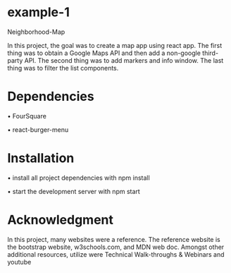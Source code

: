 # example-1
Neighborhood-Map

In this project, the goal was to create a map app using react app. The first thing was to obtain a Google Maps API and then add a non-google third-party API. The second thing was to add markers and info window. The last thing was to filter the list components.  


# Dependencies 
•	FourSquare

•	react-burger-menu

# Installation 
•	install all project dependencies with npm install

•	start the development server with npm start


# Acknowledgment 
In this project, many websites were a reference. The reference website is the bootstrap website, w3schools.com, and MDN web doc. Amongst other additional resources, utilize were Technical Walk-throughs & Webinars and youtube
